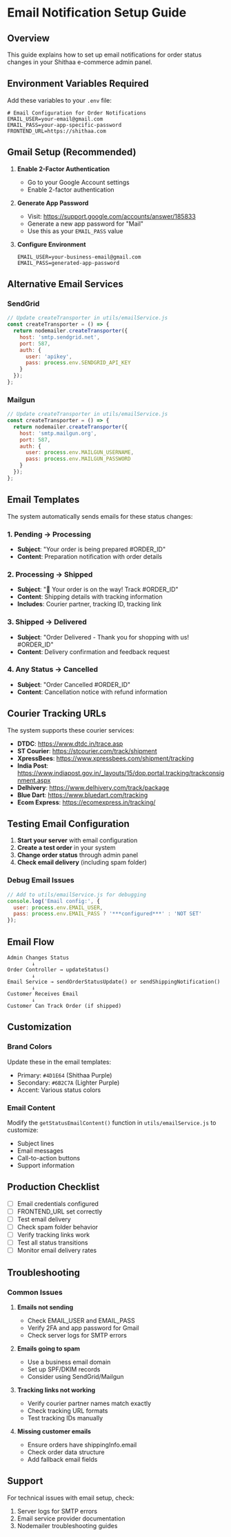 # Email Notification Setup Guide

## Overview
This guide explains how to set up email notifications for order status changes in your Shithaa e-commerce admin panel.

## Environment Variables Required

Add these variables to your `.env` file:

```env
# Email Configuration for Order Notifications
EMAIL_USER=your-email@gmail.com
EMAIL_PASS=your-app-specific-password
FRONTEND_URL=https://shithaa.com
```

## Gmail Setup (Recommended)

1. **Enable 2-Factor Authentication**
   - Go to your Google Account settings
   - Enable 2-factor authentication

2. **Generate App Password**
   - Visit: https://support.google.com/accounts/answer/185833
   - Generate a new app password for "Mail"
   - Use this as your `EMAIL_PASS` value

3. **Configure Environment**
   ```env
   EMAIL_USER=your-business-email@gmail.com
   EMAIL_PASS=generated-app-password
   ```

## Alternative Email Services

### SendGrid
```javascript
// Update createTransporter in utils/emailService.js
const createTransporter = () => {
  return nodemailer.createTransporter({
    host: 'smtp.sendgrid.net',
    port: 587,
    auth: {
      user: 'apikey',
      pass: process.env.SENDGRID_API_KEY
    }
  });
};
```

### Mailgun
```javascript
// Update createTransporter in utils/emailService.js
const createTransporter = () => {
  return nodemailer.createTransporter({
    host: 'smtp.mailgun.org',
    port: 587,
    auth: {
      user: process.env.MAILGUN_USERNAME,
      pass: process.env.MAILGUN_PASSWORD
    }
  });
};
```

## Email Templates

The system automatically sends emails for these status changes:

### 1. Pending → Processing
- **Subject**: "Your order is being prepared #ORDER_ID"
- **Content**: Preparation notification with order details

### 2. Processing → Shipped
- **Subject**: "🚚 Your order is on the way! Track #ORDER_ID"
- **Content**: Shipping details with tracking information
- **Includes**: Courier partner, tracking ID, tracking link

### 3. Shipped → Delivered
- **Subject**: "Order Delivered - Thank you for shopping with us! #ORDER_ID"
- **Content**: Delivery confirmation and feedback request

### 4. Any Status → Cancelled
- **Subject**: "Order Cancelled #ORDER_ID"
- **Content**: Cancellation notice with refund information

## Courier Tracking URLs

The system supports these courier services:

- **DTDC**: https://www.dtdc.in/trace.asp
- **ST Courier**: https://stcourier.com/track/shipment
- **XpressBees**: https://www.xpressbees.com/shipment/tracking
- **India Post**: https://www.indiapost.gov.in/_layouts/15/dop.portal.tracking/trackconsignment.aspx
- **Delhivery**: https://www.delhivery.com/track/package
- **Blue Dart**: https://www.bluedart.com/tracking
- **Ecom Express**: https://ecomexpress.in/tracking/

## Testing Email Configuration

1. **Start your server** with email configuration
2. **Create a test order** in your system
3. **Change order status** through admin panel
4. **Check email delivery** (including spam folder)

### Debug Email Issues

```javascript
// Add to utils/emailService.js for debugging
console.log('Email config:', {
  user: process.env.EMAIL_USER,
  pass: process.env.EMAIL_PASS ? '***configured***' : 'NOT SET'
});
```

## Email Flow

```
Admin Changes Status
        ↓
Order Controller → updateStatus()
        ↓
Email Service → sendOrderStatusUpdate() or sendShippingNotification()
        ↓
Customer Receives Email
        ↓
Customer Can Track Order (if shipped)
```

## Customization

### Brand Colors
Update these in the email templates:
- Primary: `#4D1E64` (Shithaa Purple)
- Secondary: `#6B2C7A` (Lighter Purple)
- Accent: Various status colors

### Email Content
Modify the `getStatusEmailContent()` function in `utils/emailService.js` to customize:
- Subject lines
- Email messages
- Call-to-action buttons
- Support information

## Production Checklist

- [ ] Email credentials configured
- [ ] FRONTEND_URL set correctly
- [ ] Test email delivery
- [ ] Check spam folder behavior
- [ ] Verify tracking links work
- [ ] Test all status transitions
- [ ] Monitor email delivery rates

## Troubleshooting

### Common Issues

1. **Emails not sending**
   - Check EMAIL_USER and EMAIL_PASS
   - Verify 2FA and app password for Gmail
   - Check server logs for SMTP errors

2. **Emails going to spam**
   - Use a business email domain
   - Set up SPF/DKIM records
   - Consider using SendGrid/Mailgun

3. **Tracking links not working**
   - Verify courier partner names match exactly
   - Check tracking URL formats
   - Test tracking IDs manually

4. **Missing customer emails**
   - Ensure orders have shippingInfo.email
   - Check order data structure
   - Add fallback email fields

## Support

For technical issues with email setup, check:
1. Server logs for SMTP errors
2. Email service provider documentation
3. Nodemailer troubleshooting guides